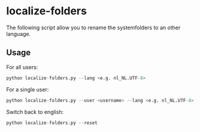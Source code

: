 localize-folders
================

The following script allow you to rename the systemfolders to an other language. 

## Usage

For all users:
```python
python localize-folders.py --lang <e.g. nl_NL.UTF-8>
```
  
For a single user:
```python
python localize-folders.py --user <username> --lang <e.g. nl_NL.UTF-8>
```
Switch back to english:
```python
python localize-folders.py --reset
```